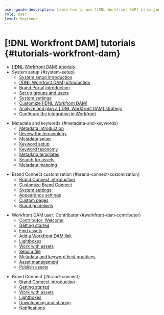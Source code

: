 ```yaml
---
user-guide-description: Learn how to use [!DNL Workfront DAM] in conjunction with [!DNL Workfront] to manage the creation, review, and approval of assets.
role: User
level: Beginner
---
```


# [!DNL Workfront DAM] tutorials {#tutorials-workfront-dam}

<!-- Part 1 -->
+ [[!DNL Workfront DAM] tutorials](home.md)
+ System setup
 {#system-setup}
  + [System setup introduction](part-1-system-setup/system-setup-introduction.md)
  + [[!DNL Workfront DAM] introduction](part-1-system-setup/introduction-to-workfront-dam.md)
  + [Brand Portal introduction](part-1-system-setup/brand-connect-brand-portal-introduction.md)
  + [Set up groups and users](part-1-system-setup/system-setup-groups-and-users.md)
  + [System settings](part-1-system-setup/system-setup-system-settings.md)
  + [Customize [!DNL Workfront DAM]](part-1-system-setup/system-setup-customize-workfront-dam.md)  
  + [Analyze and plan a [!DNL Workfront DAM] strategy](part-1-system-setup/system-setup-customize-workfront-dam.md)
  + [Configure the integration in Workfront](part-1-system-setup/configure-the-integration-in-workfront.md)  

<!-- Part 2 -->
+ Metadata and keywords
 {#metadata-and-keywords}
  + [Metadata introduction](part-2-metadata-and-keywords/metadata-introduction.md)
  + [Review the terminology](part-2-metadata-and-keywords/review-the-terminology.md)
  + [Metadata setup](part-2-metadata-and-keywords/metadata-setup.md)
  + [Keyword setup](part-2-metadata-and-keywords/keyword-setup.md)
  + [Keyword taxonomy](part-2-metadata-and-keywords/enable-and-enforce-keyword-taxonomy.md)
  + [Metadata templates](part-2-metadata-and-keywords/metadata-templates.md)
  + [Search for assets](part-2-metadata-and-keywords/search-for-assets.md)
  + [Metadata mapping](part-2-metadata-and-keywords/metadata-mapping.md)  

<!-- Part 3 -->
+ Brand Connect customization
 {#brand-connect-customization}
  + [Brand Connect introduction](part-3-brand-connect-customization/brand-connect-course-introduction.md)
  + [Customize Brand Connect](part-3-brand-connect-customization/brand-connect-customize-brand-connect.md)
  + [System settings](part-3-brand-connect-customization/brand-connect-establish-system-settings.md)
  + [Appearance settings](part-3-brand-connect-customization/brand-connect-appearance.md)
  + [Custom pages](part-3-brand-connect-customization/brand-connect-custom-pages.md)
  + [Brand guidelines](part-3-brand-connect-customization/brand-connect-brand-guidelines.md)  

<!-- Part 4 -->
+ Workfront DAM user: Contributor
 {#workfront-dam-contributor}
  + [Contributor: Welcome](workfront-dam-user-contributor/contributor-welcome-to-workfront-dam.md)
  + [Getting started](workfront-dam-user-contributor/contributor-getting-started.md)
  + [Find assets](workfront-dam-user-contributor/contributor-find-assets.md)
  + [Add a Workfront DAM link](workfront-dam-user-contributor/add-a-workfront-dam-link-in-workfront.md)
  + [Lightboxes](workfront-dam-user-contributor/contributor-lightboxes.md)
  + [Work with assets](workfront-dam-user-contributor/contributor-work-with-assets.md)
  + [Send a file](workfront-dam-user-contributor/send-a-file-from-workfront-to-workfront-dam.md)  
  + [Metadata and keyword best practices](workfront-dam-user-contributor/metadata-and-keyword-best-practices.md)
  + [Asset management](workfront-dam-user-contributor/contributor-asset-management.md)
  + [Publish assets](workfront-dam-user-contributor/contributor-publish-assets.md)


<!-- Part 5 -->
+ Brand Connect
 {#brand-connect}
  + [Brand Connect introduction](workfront-dam-user-brand-connect/brand-connect-introduction.md)
  + [Getting started](workfront-dam-user-brand-connect/brand-connect-getting-started.md)
  + [Work with assets](workfront-dam-user-brand-connect/brand-connect-working-with-assets.md)
  + [Lightboxes](workfront-dam-user-brand-connect/brand-connect-lightboxes.md)
  + [Downloading and sharing](workfront-dam-user-brand-connect/brand-connect-downloading-and-sharing.md)  
  + [Notifications](workfront-dam-user-brand-connect/brand-connect-notifications.md)


<!--
Articles must be added to this TOC file in order to render.

The first item in the list should be a link to an article. This is your guide's home page.

Use this list format to specify links to articles and section headings that expand and collapse in the left rail of the user guide.

An article link CANNOT be used as a section heading.
-->
